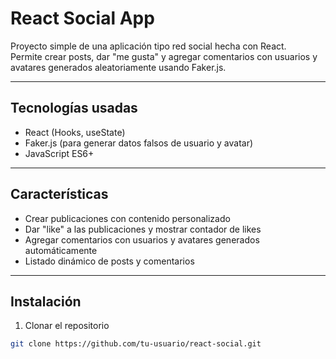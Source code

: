 # React Social App

Proyecto simple de una aplicación tipo red social hecha con React.  
Permite crear posts, dar "me gusta" y agregar comentarios con usuarios y avatares generados aleatoriamente usando Faker.js.

---

## Tecnologías usadas

- React (Hooks, useState)  
- Faker.js (para generar datos falsos de usuario y avatar)  
- JavaScript ES6+  

---

## Características

- Crear publicaciones con contenido personalizado  
- Dar "like" a las publicaciones y mostrar contador de likes  
- Agregar comentarios con usuarios y avatares generados automáticamente  
- Listado dinámico de posts y comentarios  

---

## Instalación

1. Clonar el repositorio  
```bash
git clone https://github.com/tu-usuario/react-social.git
